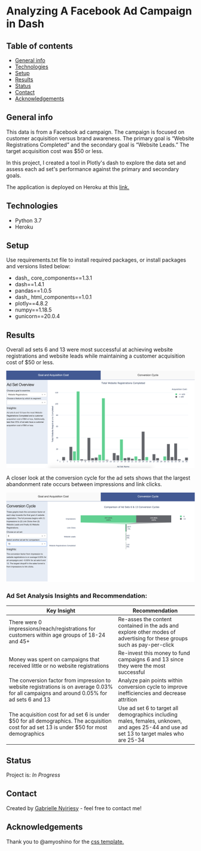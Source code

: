 # Analyzing A Facebook Ad Campaign in Dash

## Table of contents
* [General info](#general-info)
* [Technologies](#technologies)
* [Setup](#setup)
* [Results](#results)
* [Status](#status)
* [Contact](#contact)
* [Acknowledgements](#acknowledgements)

## General info
This data is from a Facebook ad campaign. The campaign is focused on customer acquisition versus brand awareness. The primary goal is “Website Registrations Completed” and the secondary goal is “Website Leads.” The target acquisition cost was $50 or less. 

In this project, I created a tool in Plotly's dash to explore the data set and assess each ad set's performance against the primary and secondary goals.

The application is deployed on Heroku at this [link.](https://ad-campaign-analysis.herokuapp.com/)

## Technologies
* Python 3.7
* Heroku

## Setup
Use requirements.txt file to install required packages, or install packages and versions listed below:

* dash_ core_components==1.3.1
* dash==1.4.1
* pandas==1.0.5
* dash_ html_components==1.0.1
* plotly==4.8.2
* numpy==1.18.5
* gunicorn==20.0.4

## Results
Overall ad sets 6 and 13 were most successful at achieving website registrations and website leads while maintaining a customer acquisition cost of $50 or less. 

![Customer_Acquisition_Cost](Goal_Acquisition_Cost_Tab.png)

A closer look at the conversion cycle for the ad sets shows that the largest abandonment rate occurs between impressions and link clicks. 

![Conversion_Cycle](Coversion_Cycle_Tab.png)

### Ad Set Analysis Insights and Recommendation:
| Key Insight | Recommendation |
| ------ | ----- |
| There were 0 impressions/reach/registrations for customers within age groups of 18-24 and 45+ | Re-asses the content contained in the ads and explore other modes of advertising for these groups such as pay-per-click | 
| Money was spent on campaigns that received little or no website registrations | Re-invest this money to fund campaigns 6 and 13 since they were the most successful |
| The conversion factor from impression to website registrations is on average 0.03% for all campaigns and around 0.05% for ad sets 6 and 13 | Analyze pain points within conversion cycle to improve inefficiencies and decrease attrition | 
| The acquisition cost for ad set 6 is under $50 for all demographics. The acquisition cost for ad set 13 is under $50 for most demographics | Use ad set 6 to target all demographics including males, females, unknown, and ages 25-44 and use ad set 13 to target males who are 25-34 | 


## Status
Project is: _In Progress_

## Contact
Created by [Gabrielle Nyirjesy](https://www.linkedin.com/in/gabrielle-nyirjesy) - feel free to contact me!

## Acknowledgements
Thank you to @amyoshino for the [css template.](https://codepen.io/amyoshino/pen/jzXypZ.css)